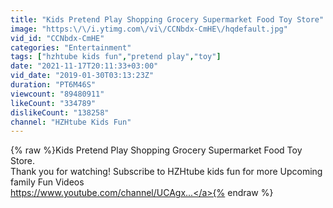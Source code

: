 ```yaml
---
title: "Kids Pretend Play Shopping Grocery Supermarket Food Toy Store"
image: "https:\/\/i.ytimg.com\/vi\/CCNbdx-CmHE\/hqdefault.jpg"
vid_id: "CCNbdx-CmHE"
categories: "Entertainment"
tags: ["hzhtube kids fun","pretend play","toy"]
date: "2021-11-17T20:11:33+03:00"
vid_date: "2019-01-30T03:13:23Z"
duration: "PT6M46S"
viewcount: "89480911"
likeCount: "334789"
dislikeCount: "138258"
channel: "HZHtube Kids Fun"
---
```

{% raw %}Kids Pretend Play Shopping Grocery Supermarket Food Toy Store.<br />Thank you for watching! Subscribe to HZHtube kids fun for more Upcoming family Fun Videos<br /><a rel="nofollow" target="blank" href="https://www.youtube.com/channel/UCAgx...">https://www.youtube.com/channel/UCAgx...</a>{% endraw %}

